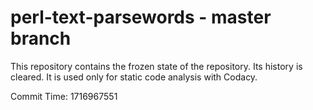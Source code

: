 # perl-text-parsewords - master branch

This repository contains the frozen state of the repository.
Its history is cleared. It is used only for static code
analysis with Codacy.

Commit Time: 1716967551